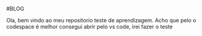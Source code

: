 #BLOG

Ola, bem vindo ao meu repositorio teste de aprendizagem.
Acho que pelo o codespace é melhor
consegui abrir pelo vs code, irei fazer o teste


